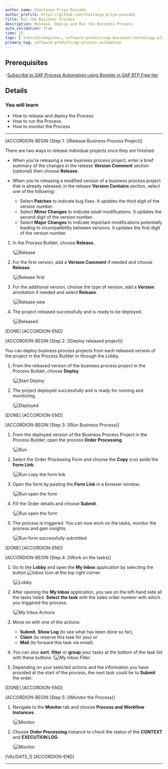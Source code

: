 ```yaml
---
author_name: Chaitanya Priya Puvvada
author_profile: https://github.com/chaitanya-priya-puvvada
title: Run the Business Process
description: Release, Deploy and Run the Business Process
auto_validation: true
time: 15
tags: [ tutorial>beginner, software-product>sap-business-technology-platform]
primary_tag: software-product>sap-process-automation
---
```


## Prerequisites
  -[Subscribe to SAP Process Automation using Booster in SAP BTP Free tier](spa-subscribe-booster)

## Details
### You will learn
  - How to release and deploy the Process
  - How to run the Process
  - How to monitor the Process

---

[ACCORDION-BEGIN [Step 1: ](Release Business Process Project)]

There are two ways to release individual projects once they are finished:

   - When you're releasing a new business process project, enter a brief summary of the changes in the release **Version Comment** section (optional) then choose **Release**.
   - When you're releasing a modified version of a business process project that is already released, in the release **Version Contains** section, select one of the following:

      - Select **Patches** to indicate bug fixes. It updates the third digit of the version number.
      - Select **Minor Changes** to indicate small modifications. It updates the second digit of the version number.
      - Select **Major Changes** to indicate important modifications potentially leading to incompatibility between versions. It updates the first digit of the version number.

1. In the Process Builder, choose **Release**.

    !![Release](01_Process_final.png)

2. For the first version, add a **Version Comment** if needed and choose **Release**.

    !![Release first](02_Release_first_version.png)

2. For the additional version, choose the type of version, add a **Version** annotation if needed and select **Release**.

    !![Release new](02_Release_second_version.png)

3. The project released successfully and is ready to be deployed.

    !![Released](03_Released_first_version.png)

[DONE]
[ACCORDION-END]


[ACCORDION-BEGIN [Step 2: ](Deploy released project)]

You can deploy business process projects from each released version of the project in the Process Builder or through the Lobby.

1. From the released version of the business process project in the Process Builder, choose **Deploy**.

    !![Start Deploy](01_Released_first_version.png)

2. The project deployed successfully and is ready for running and monitoring.

    !![Deployed](03_Deployed_first_version.png)

[DONE]
[ACCORDION-END]

[ACCORDION-BEGIN [Step 3: ](Run Business Process)]

1. From the deployed version of the Business Process Project in the Process Builder, open the process **Order Processing**.

    !![Run](01_Open_Order_Processing.png)

2. Select the Order Processing Form and choose the **Copy** icon aside the **Form Link**.

    !![Run copy the form link](02_Process_Start.png)

3. Open the form by pasting the **Form Link** in a browser window.

    !![Run open the form](03_Order_Processing_Form.png)

4. Fill the Order details and choose **Submit**.

    !![Run open the form](Form_Inputs.png)

5. The process is triggered. You can now work on the tasks, monitor the process and gain insights.

    !![Run form successfully submitted](Run_inputs_2.png)

[DONE]
[ACCORDION-END]

[ACCORDION-BEGIN [Step 4: ](Work on the tasks)]

1. Go to the **Lobby** and open the **My Inbox** application by selecting the button ![Inbox Icon](02_Inbox_Icon.png) at the top right corner.

    !![Lobby](01_Lobby.png)

2. After opening the **My Inbox** application, you see on the left-hand side all the tasks listed. **Select the task** with the sales order number with which you triggered the process.

    !![My Inbox Actions](03_MyInbox_Actions.png)

3. Move on with one of the actions:

    - **Submit**, **Show Log** (to see what has been done so far),
    - **Claim** (to reserve this task for you) or
    - **Mail** (to forward this task via email).

4. You can also **sort**, **filter** or **group** your tasks at the bottom of the task list with these buttons:
    !![My Inbox Filter](05_MyInbox_Filter.png)

5. Depending on your selected actions and the information you have provided at the start of the process, the next task could be to **Submit** the order.

[DONE]
[ACCORDION-END]

[ACCORDION-BEGIN [Step 5: ](Monitor the Process)]

1. Navigate to the **Monitor** tab and choose **Process and Workflow Instances**.

    !![Monitor](01_Monitor.png)

2. Choose **Order Processing** instance to check the status of the **CONTEXT** and **EXECUTION LOG**.

    !![Monitor](02_Process_and_Workflow.png)

[VALIDATE_1]
[ACCORDION-END]


---

